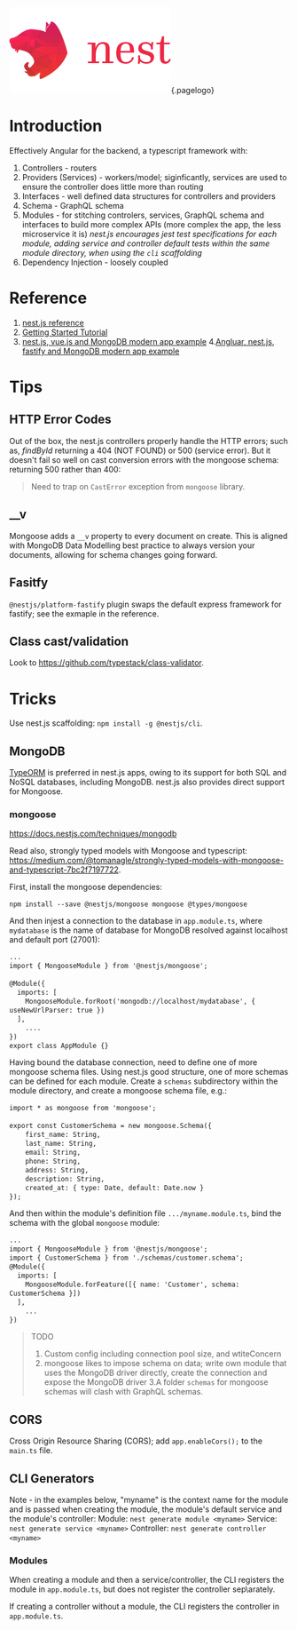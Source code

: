 ![Nest Framework Logo](/uploads/logos/nest-framework-logo.png "Nest Framework Logo"){.pagelogo}
<!-- TITLE: nest.js -->
<!-- SUBTITLE: nest.js - Well structured MVC with dependency injection node.js REST/GraphQL progressive framework-->

# Introduction
Effectively Angular for the backend, a typescript framework with:
1. Controllers - routers
2. Providers (Services) - workers/model; siginficantly, services are used to ensure the controller does little more than routing
3. Interfaces - well defined data structures for controllers and providers
4. Schema - GraphQL schema
5. Modules - for stitching controlers, services, GraphQL schema and interfaces to build more complex APIs (more complex the app, the less microservice it is)
	_nest.js encourages jest test specifications for each module, adding service and controller default tests within the same module directory, when using the `cli` scaffolding_
6. Dependency Injection - loosely coupled

# Reference
1. [nest.js reference](https://nestjs.com/)
2. [Getting Started Tutorial](https://scotch.io/tutorials/getting-started-with-nestjs)
3. [nest.js, vue.js and MongoDB modern app example](https://scotch.io/tutorials/building-a-modern-app-using-nestjs-mongodb-and-vuejs)
4.[Angluar, nest.js, fastify and MongoDB modern app example]( https://www.djamware.com/post/5d2898430707cc5968d9d57f/build-a-web-app-using-nestjs-fastify-mongodb-and-angular-8)

# Tips
## HTTP Error Codes
Out of the box, the nest.js controllers properly handle the HTTP errors; such as, _findById_ returning a 404 (NOT FOUND) or 500 (service error). But it doesn't fail so well on cast conversion errors with the mongoose schema: returning 500 rather than 400:

> Need to trap on `CastError` exception  from `mongoose` library.

## __v
Mongoose adds a `__v` property to every document on create. This is aligned with MongoDB Data Modelling best practice to always version your documents, allowing for schema changes going forward.

## Fasitfy
`@nestjs/platform-fastify` plugin swaps the default express framework for fastify; see the exmaple in the reference.

## Class cast/validation
Look to https://github.com/typestack/class-validator.

# Tricks
Use nest.js scaffolding: `npm install -g @nestjs/cli`.

## MongoDB
[TypeORM](https://github.com/typeorm/typeorm) is preferred in nest.js apps, owing to its support for both SQL and NoSQL databases, including MongoDB. nest.js also provides direct support for Mongoose.

### mongoose
https://docs.nestjs.com/techniques/mongodb

Read also, strongly typed models with Mongoose and typescript: https://medium.com/@tomanagle/strongly-typed-models-with-mongoose-and-typescript-7bc2f7197722.

First, install the mongoose dependencies:
```
npm install --save @nestjs/mongoose mongoose @types/mongoose
```

And then injest a connection to the database in `app.module.ts`, where `mydatabase` is the name of database for MongoDB resolved against localhost and default port (27001):
```
...
import { MongooseModule } from '@nestjs/mongoose';

@Module({
  imports: [
    MongooseModule.forRoot('mongodb://localhost/mydatabase', { useNewUrlParser: true })
  ],
	....
})
export class AppModule {}
```

Having bound the database connection, need to define one of more mongoose schema files. Using nest.js good structure, one of more schemas can be defined for each module. Create a `schemas` subdirectory within the module directory, and create a mongoose schema file, e.g.:
```
import * as mongoose from 'mongoose';

export const CustomerSchema = new mongoose.Schema({
    first_name: String,
    last_name: String,
    email: String,
    phone: String,
    address: String,
    description: String,
    created_at: { type: Date, default: Date.now }
});
```

And then within the module's definition file `.../myname.module.ts`, bind the schema with the global `mongoose` module:
```
...
import { MongooseModule } from '@nestjs/mongoose';
import { CustomerSchema } from './schemas/customer.schema';
@Module({
  imports: [
    MongooseModule.forFeature([{ name: 'Customer', schema: CustomerSchema }])
  ],
	...
})
```

> TODO
> 1. Custom config including connection pool size, and wtiteConcern
> 2. mongoose likes to impose schema on data; write own module that uses the MongoDB driver directly, create the connection and expose the MongoDB driver
> 3.A folder `schemas` for mongoose schemas will clash with GraphQL schemas.

## CORS
Cross Origin Resource Sharing (CORS); add `app.enableCors();` to the `main.ts` file.

## CLI Generators
Note - in the examples below, "myname" is the context name for the module and is passed when creating the module, the module's default service and the module's controller:
Module: `nest generate module <myname>`
Service: `nest generate service <myname>`
Controller: `nest generate controller <myname>`


### Modules
When creating a module and then a service/controller, the CLI registers the module in `app.module.ts`, but does not register the controller sep\arately.

If creating a controller without a module, the CLI registers the controller in `app.module.ts`.